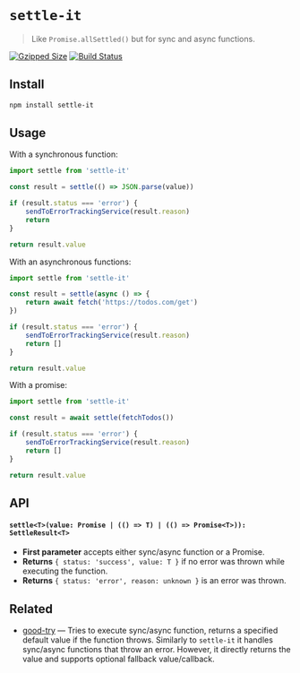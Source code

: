 # `settle-it`

> Like `Promise.allSettled()` but for sync and async functions.

[![Gzipped Size](https://img.shields.io/bundlephobia/minzip/settle-it)](https://bundlephobia.com/result?p=settle-it)
[![Build Status](https://img.shields.io/github/workflow/status/astoilkov/settle-it/CI)](https://github.com/astoilkov/settle-it/actions/workflows/main.yml)

## Install

```bash
npm install settle-it
```

## Usage

With a synchronous function:
```ts
import settle from 'settle-it'

const result = settle(() => JSON.parse(value))

if (result.status === 'error') {
    sendToErrorTrackingService(result.reason)
    return
}

return result.value
```

With an asynchronous functions:
```ts
import settle from 'settle-it'

const result = settle(async () => {
    return await fetch('https://todos.com/get')
})

if (result.status === 'error') {
    sendToErrorTrackingService(result.reason)
    return []
}

return result.value
```

With a promise:
```ts
import settle from 'settle-it'

const result = await settle(fetchTodos())

if (result.status === 'error') {
    sendToErrorTrackingService(result.reason)
    return []
}

return result.value
```

## API

#### `settle<T>(value: Promise | (() => T) | (() => Promise<T>)): SettleResult<T>`

- **First parameter** accepts either sync/async function or a Promise.
- **Returns** `{ status: 'success', value: T }` if no error was thrown while executing the function.
- **Returns** `{ status: 'error', reason: unknown }` is an error was thrown.

## Related

- [good-try](https://github.com/astoilkov/good-try) — Tries to execute sync/async function, returns a specified default value if the function throws. Similarly to `settle-it` it handles sync/async functions that throw an error. However, it directly returns the value and supports optional fallback value/callback.